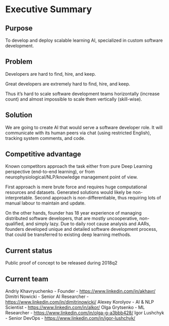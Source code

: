# Executive Summary

## Purpose

To develop and deploy scalable learning AI, specialized in custom software
development.

## Problem

Developers are hard to find, hire, and keep.

Great developers are extremely hard to find, hire, and keep.

Thus it’s hard to scale software development teams horizontally (increase count)
and almost impossible to scale them vertically (skill-wise).

## Solution

We are going to create AI that would serve a software developer role.
It will communicate with its human peers via chat (using restricted English),
tracking system comments, and code.

## Competitive advantage

Known competitors approach the task either from pure Deep Learning perspective
(end-to-end learning), or from neurophysiological/NLP/knowledge management
point of view.

First approach is mere brute force and requires huge computational resources
and datasets.  Generated solutions would likely be non-interpretable.
Second approach is non-differentiable, thus requiring lots of manual labour
to maintain and update.

On the other hands, founder has 18 year experience of managing distributed
software developers, that are mostly uncooperative, non-qualified, and
simply lazy.  Due to daily root cause analysis and AARs, founders developed
unique and detailed software development process, that could be transferred
to existing deep learning methods.

## Current status

Public proof of concept to be released during 2018q2

## Current team

Andriy Khavryuchenko - Founder - https://www.linkedin.com/in/akhavr/
Dimitri Nowicki - Senior AI Researcher - https://www.linkedin.com/in/dimitrinowicki/
Alexey Korolyov - AI & NLP Scientist - https://www.linkedin.com/in/alkor/
Olga Grytsenko - ML Researcher - https://www.linkedin.com/in/olga-g-a3bbb428/ 
Igor Lushchyk - Senior DevOps - https://www.linkedin.com/in/igor-lushchyk/ 
